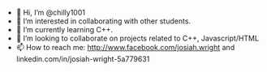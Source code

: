 - 👋 Hi, I’m @chilly1001
- 👀 I’m interested in collaborating with other students. 
- 🌱 I’m currently learning C++. 
- 💞️ I’m looking to collaborate on projects related to C++, Javascript/HTML
- 📫 How to reach me: http://www.facebook.com/josiah.wright and linkedin.com/in/josiah-wright-5a779631

<!---
chilly1001/chilly1001 is a ✨ special ✨ repository because its `README.md` (this file) appears on your GitHub profile.
You can click the Preview link to take a look at your changes.
--->
